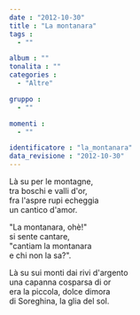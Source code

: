 ```yaml
---
date : "2012-10-30"
title : "La montanara"
tags : 
  - ""

album : ""
tonalita : ""
categories : 
  - "Altre"

gruppo : 
  - ""

momenti : 
  - ""

identificatore : "la_montanara"
data_revisione : "2012-10-30"
---
```

  
  
  
Là su per le montagne,   
tra boschi e valli d'or,   
fra l'aspre rupi echeggia   
un cantico d'amor.  
  
  
"La montanara, ohè!"   
si sente cantare,   
"cantiam la montanara   
e chi non la sa?".   
  
  
Là su sui monti dai rivi d'argento   
una capanna cosparsa di or   
era la piccola, dolce dimora   
di Soreghina, la glia del sol.  
  
  
